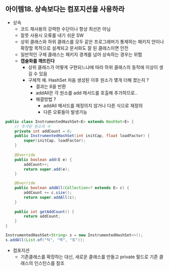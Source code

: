 ## 아이템18. 상속보다는 컴포지션을 사용하라
* 상속
	* 코드 재사용의 강력한 수단이나 항상 최선은 아님
	* 잘못 사용시 오류를 내기 쉬운 SW
	* 상위 클래스와 하위 클래스를 모두 같은 프로그래머가 통제하는 패키지 안이나 확장할 목적으로 설계되고 문서화도 잘 된 클래스이면 안전
	* 일반적인 구체 클래스는 패키지 경계를 넘어 상속하는 경우는 위험
	* **캡슐화를 깨뜨린다**
		* 상위 클래스가 어떻게 구현되느냐에 따라 하위 클래스의 동작에 이상이 생길 수 있음
		* 구체적 예. HashSet 처음 생성된 이후 원소가 몇개 더해 졌는지 ?
			* 결과는 6을 반환
			* addAll은 각 원소를 add 메서드를 호출해 추가하므로..
			* 해결방법 ?
				* addAll 메서드를 재정의지 않거나 다른 식으로 재정의
				* 다른 오류들이 발생가능
```java
public class InstrumentedHashSet<E> extends HashSet<E> {
	// 추가된 원소의 수
	private int addCount = 0;
	public InstrumentedHashSet(int initCap, float loadFactor) {
		super(initCap, loadFactor);
	}
	
	@Override
	public boolean add(E e) {
		addCount++;
		return super.add(e);
	}

	@Override
	public boolean addAll(Collection<? extends E> c) {
		addCount += c.size();
		return super.addAll(c);
	}
	 
	public int getAddCount() {
		return addCount;
	}
}
```
```java
InstrumentedHashSet<String> s = new InstrumentedHashSet<>();
s.addAll(List.of("틱", "택", "토"));
```
		
* 컴포지션
	* 기존클래스를 확장하는 대신, 새로운 클래스를 만들고 private 필드로 기존 클래스의 인스턴스를 참조
<!--stackedit_data:
eyJoaXN0b3J5IjpbLTk5MTk5MTA3N119
-->